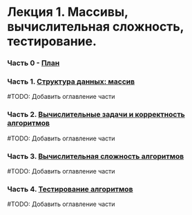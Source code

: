 # Лекция 1.  Массивы, вычислительная сложность, тестирование.

### Часть 0 - [План](algorithms_course/repo/algorithms_course/1_arrays_complexity_testing/1_0_plan.md)

### Часть 1. [Структура данных: массив](1_1_arrays.md)
#TODO: Добавить оглавление части

### Часть 2. [Вычислительные задачи и корректность алгоритмов](1_2_problems.md)
#TODO: Добавить оглавление части

### Часть 3. [Вычислительная сложность алгоритмов](1_3_complexity.md)
#TODO: Добавить оглавление части

### Часть 4. [Тестирование алгоритмов](1_4_testing.md)
#TODO: Добавить оглавление части



